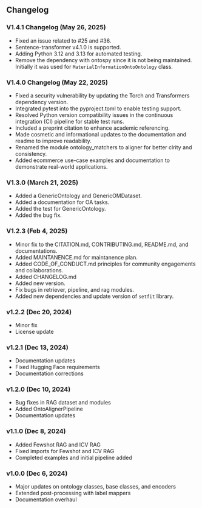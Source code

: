 ## Changelog

### V1.4.1 Changelog (May 26, 2025)
- Fixed an issue related to #25 and #36.
- Sentence-transformer v4.1.0 is supported.
- Adding Python 3.12 and 3.13 for automated testing.
- Remove the dependency with ontospy since it is not being maintained. Initially it was used for `MaterialInformationOntoOntology` class.

### V1.4.0 Changelog (May 22, 2025)
- Fixed a security vulnerability by updating the Torch and Transformers dependency version.
- Integrated pytest into the pyproject.toml to enable testing support.
- Resolved Python version compatibility issues in the continuous integration (CI) pipeline for stable test runs.
- Included a preprint citation to enhance academic referencing.
- Made cosmetic and informational updates to the documentation and readme to improve readability.
- Renamed the module ontology_matchers to aligner for better clrity and consistency.
- Added ecommerce use-case examples and documentation to demonstrate real-world applications.

### V1.3.0 (March 21, 2025)
- Added a GenericOntology and GenericOMDataset.
- Added a documentation for OA tasks.
- Added the test for GenericOntology.
- Added the bug fix.


### V1.2.3 (Feb 4, 2025)
- Minor fix to the CITATION.md, CONTRIBUTING.md, README.md, and documentations.
- Added MAINTANENCE.md for maintanence plan.
- Added CODE_OF_CONDUCT.md principles for community engagements and collaborations.
- Added CHANGELOG.md
- Added new version.
- Fix bugs in retriever, pipeline, and rag modules.
- Added new dependencies and update version of `setfit` library.

### v1.2.2 (Dec 20, 2024)
- Minor fix
- License update

### v1.2.1 (Dec 13, 2024)
- Documentation updates
- Fixed Hugging Face requirements
- Documentation corrections

### v1.2.0 (Dec 10, 2024)
- Bug fixes in RAG dataset and modules
- Added OntoAlignerPipeline
- Documentation updates

### v1.1.0 (Dec 8, 2024)
- Added Fewshot RAG and ICV RAG
- Fixed imports for Fewshot and ICV RAG
- Completed examples and initial pipeline added

### v1.0.0 (Dec 6, 2024)
- Major updates on ontology classes, base classes, and encoders
- Extended post-processing with label mappers
- Documentation overhaul
